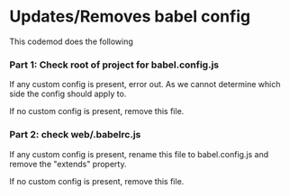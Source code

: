 # Updates/Removes babel config

This codemod does the following

### Part 1: Check root of project for babel.config.js
If any custom config is present, error out. As we cannot determine which side the config should apply to.

If no custom config is present, remove this file.


### Part 2: check web/.babelrc.js
If any custom config is present, rename this file to babel.config.js and remove the "extends" property.

If no custom config is present, remove this file.

